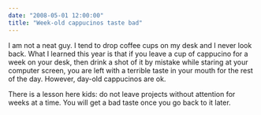 ```yaml
---
date: "2008-05-01 12:00:00"
title: "Week-old cappucinos taste bad"
---
```




I am not a neat guy. I tend to drop coffee cups on my desk and I never look back. What I learned this year is that if you leave a cup of cappucino for a week on your desk, then drink a shot of it by mistake while staring at your computer screen, you are left with a terrible taste in your mouth for the rest of the day. However, day-old cappucinos are ok.

There is a lesson here kids: do not leave projects without attention for weeks at a time. You will get a bad taste once you go back to it later.

